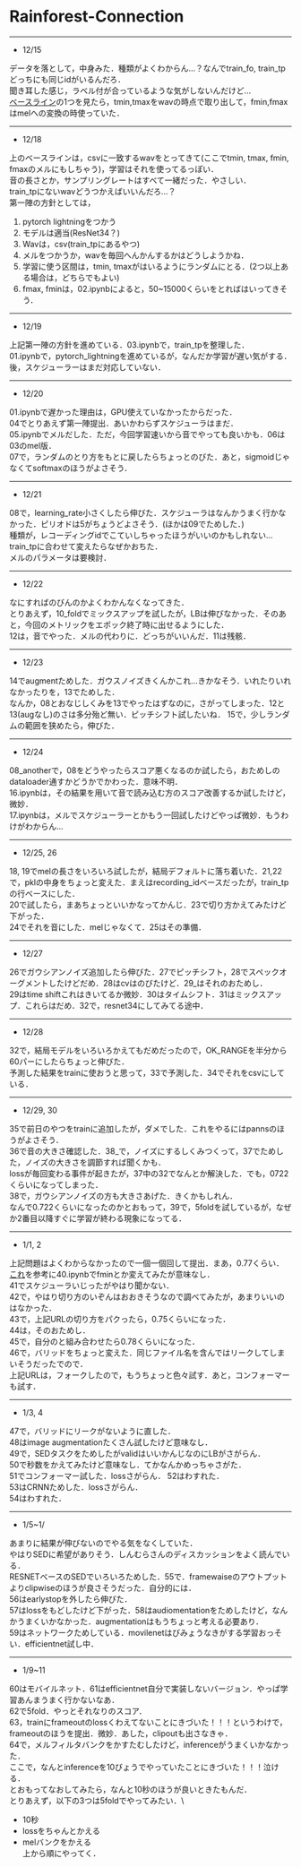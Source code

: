 # Rainforest-Connection


---
- 12/15

データを落として，中身みた．種類がよくわからん…？なんでtrain_fo, train_tpどっちにも同じidがいるんだろ． \
聞き耳した感じ，ラベル付が合っているような気がしないんだけど… \
[ベースライン](https://www.kaggle.com/fffrrt/all-in-one-rfcx-baseline-for-beginners)の1つを見たら，tmin,tmaxをwavの時点で取り出して，fmin,fmaxはmelへの変換の時使っていた．

---
- 12/18

上のベースラインは，csvに一致するwavをとってきて(ここでtmin, tmax, fmin, fmaxのメルにもしちゃう)，学習はそれを使ってるっぽい． \
音の長さとか，サンプリングレートはすべて一緒だった．やさしい． \
train_tpにないwavどうつかえばいいんだろ…？ \
第一陣の方針としては， 
1. pytorch lightningをつかう
2. モデルは適当(ResNet34？)
3. Wavは，csv(train_tpにあるやつ)
4. メルをつかうか，wavを毎回へんかんするかはどうしようかね．
5. 学習に使う区間は，tmin, tmaxがはいるようにランダムにとる．(2つ以上ある場合は，どちらでもよい)
6. fmax, fminは，02.ipynbによると，50~15000くらいをとればはいってきそう．

--- 
- 12/19

上記第一陣の方針を進めている．03.ipynbで，train_tpを整理した． \
01.ipynbで，pytorch_lightningを進めているが，なんだか学習が遅い気がする．後，スケジューラーはまだ対応していない．

--- 
- 12/20

01.ipynbで遅かった理由は，GPU使えていなかったからだった． \
04でとりあえず第一陣提出．あいかわらずスケジューラはまだ． \
05.ipynbでメルだした．ただ，今回学習速いから音でやっても良いかも．06は03のmel版． \
07で，ランダムのとり方をもとに戻したらちょっとのびた．あと，sigmoidじゃなくてsoftmaxのほうがよさそう．

---
- 12/21

08で，learning_rate小さくしたら伸びた．スケジューラはなんかうまく行かなかった．ピリオドは5がちょうどよさそう．(ほかは09でためした．) \
種類が，レコーディングidでこていしちゃったほうがいいのかもしれない…train_tpに合わせて変えたらなぜかおちた． \
メルのパラメータは要検討． 

---
- 12/22

なにすればのびんのかよくわかんなくなってきた． \
とりあえず，10_foldでミックスアップを試したが，LBは伸びなかった．そのあと，今回のメトリックをエポック終了時に出せるようにした． \
12は，音でやった．メルの代わりに．どっちがいいんだ．11は残骸．

---
- 12/23

14でaugmentためした．ガウスノイズきくんかこれ…きかなそう．いれたりいれなかったりを，13でためした． \
なんか，08とおなじしくみを13でやったはずなのに，さがってしまった．12と13(augなし)のさは多分殆ど無い．ピッチシフト試したいね．
15で，少しランダムの範囲を狭めたら，伸びた．

---
- 12/24

08_anotherで，08をどうやったらスコア悪くなるのか試したら，おためしのdataloader通すかどうかでかわった．意味不明． \
16.ipynbは，その結果を用いて音で読み込む方のスコア改善するか試したけど，微妙． \
17.ipynbは，メルでスケジューラーとかもう一回試したけどやっぱ微妙．もうわけがわからん…

---
- 12/25, 26

18, 19でmelの長さをいろいろ試したが，結局デフォルトに落ち着いた．21,22で，pklの中身をちょっと変えた．まえはrecording_idベースだったが，train_tpの行ベースにした． \
20で試したら，まあちょっといいかなってかんじ．23で切り方かえてみたけど下がった． \
24でそれを音にした．melじゃなくて．25はその準備．

---
- 12/27

26でガウシアンノイズ追加したら伸びた．27でピッチシフト，28でスペックオーグメントしたけどだめ．28はcvはのびたけど．29_はそれのおためし． \
29はtime shiftこれはきいてるか微妙．30はタイムシフト．31はミックスアップ．これらはだめ．32で，resnet34にしてみてる途中．

---
- 12/28

32で，結局モデルをいろいろかえてもだめだったので，OK_RANGEを半分から60パーにしたらちょっと伸びた． \
予測した結果をtrainに使おうと思って，33で予測した．34でそれをcsvにしている．

---
- 12/29, 30

35で前日のやつをtrainに追加したが，ダメでした．これをやるにはpannsのほうがよさそう． \
36で音の大きさ確認した．38_で，ノイズにするしくみつくって，37でためした，ノイズの大きさを調節すれば聞くかも． \
lossが毎回変わる事件が起きたが，37中の32でなんとか解決した．でも，0722くらいになってしまった． \
38で，ガウシアンノイズの方も大きさあげた．きくかもしれん． \
なんで0.722くらいになったのかとおもって，39で，5foldを試しているが，なぜか2番目以降すぐに学習が終わる現象になってる．

---
- 1/1, 2

上記問題はよくわからなかったので一個一個回して提出．まあ，0.77くらい． \
[これ](https://www.kaggle.com/khoongweihao/resnet34-more-augmentations-mixup-tta-inference)を参考に40.ipynbでfminとか変えてみたが意味なし． \
41でスケジューラいじったがやはり聞かない． \
42で，やはり切り方のいぞんはおおきそうなので調べてみたが，あまりいいのはなかった． \
43で，上記URLの切り方をパクったら，0.75くらいになった． \
44は，そのおためし． \
45で，自分のと組み合わせたら0.78くらいになった． \
46で，バリッドをちょっと変えた．同じファイル名を含んではリークしてしまいそうだったでので． \
上記URLは，フォークしたので，もうちょっと色々試す．あと，コンフォーマーも試す．

---
- 1/3, 4

47で，バリッドにリークがないように直した． \
48はimage augmentationたくさん試したけど意味なし． \
49で，SEDタスクをためしたがvalidはいいかんじなのにLBがさがらん． \
50で秒数をかえてみたけど意味なし．てかなんかめっちゃさがた． \
51でコンフォーマー試した．lossさがらん．
52はわすれた． \
53はCRNNためした．lossさがらん．　\
54はわすれた．


---
- 1/5~1/

あまりに結果が伸びないのでやる気をなくしていた． \
やはりSEDに希望がありそう．しんむらさんのディスカッションをよく読んでいる． \
RESNETベースのSEDでいろいろためした．55で．framewaiseのアウトプットよりclipwiseのほうが良さそうだった．自分的には． \
56はearlystopを外したら伸びた． \
57はlossをもどしたけど下がった．58はaudiomentationをためしたけど，なんかうまくいかなかった．augmentationはもうちょっと考える必要あり．\
59はネットワークためしている．movilenetはびみょうなきがする学習おっそい．efficientnet試し中．

---
- 1/9~11

60はモバイルネット．61はefficientnet自分で実装しないバージョン．やっぱ学習あんまうまく行かないなあ． \
62で5fold．やっとそれなりのスコア． \
63，trainにframeoutのlossくわえてないことにきづいた！！！というわけで，frameoutのほうを提出．微妙．あした，clipoutも出さなきゃ． \
64で，メルフィルタバンクをかすたむしたけど，inferenceがうまくいかなかった． \
ここで，なんとinferenceを10びょうでやっていたことにきづいた！！！泣ける． \
とおもってなおしてみたら，なんと10秒のほうが良いときたもんだ． \
とりあえず，以下の3つは5foldでやってみたい．\
- 10秒
- lossをちゃんとかえる
- melバンクをかえる \
上から順にやってく．
